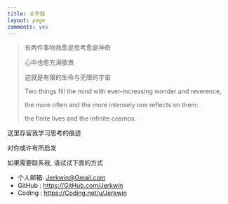 ```yaml
---
title: 关于我
layout: page
comments: yes
---
```


>有两件事物我愈是思考愈是神奇
>
>心中也愈充满敬畏
>
>这就是有限的生命与无限的宇宙
>
>Two things fill the mind with ever-increasing wonder and reverence, 
>
>the more often and the more intensely one reflects on them: 
>
>the finite lives and the infinite cosmos.  

这里存留我学习思考的痕迹

对你或许有所启发

如果需要联系我, 请试试下面的方式

* 个人邮箱: <Jerkwin@Gmail.com>
* GitHub : <https://GitHub.com/Jerkwin>
* Coding : <https://Coding.net/u/Jerkwin>